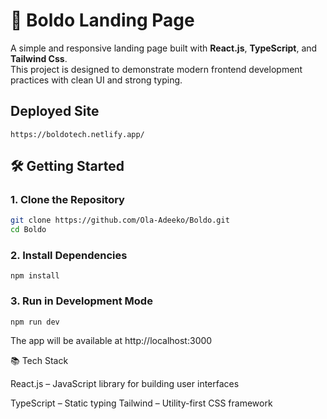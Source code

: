 # 📝 Boldo Landing Page 

A simple and responsive landing page built with **React.js**, **TypeScript**, and **Tailwind Css**.  
This project is designed to demonstrate modern frontend development practices with clean UI and strong typing.


## Deployed Site

```
https://boldotech.netlify.app/
```

## 🛠️ Getting Started

### 1. Clone the Repository
```bash
git clone https://github.com/Ola-Adeeko/Boldo.git
cd Boldo
```


### 2. Install Dependencies
```
npm install
```

### 3. Run in Development Mode
```
npm run dev
```

The app will be available at http://localhost:3000



📚 Tech Stack

React.js
 – JavaScript library for building user interfaces

TypeScript
 – Static typing
Tailwind 
 – Utility-first CSS framework
